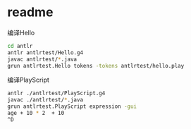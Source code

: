 # readme

编译Hello

```sh
cd antlr
antlr antlrtest/Hello.g4
javac antlrtest/*.java
grun antlrtest.Hello tokens -tokens antlrtest/hello.play
```

编译PlayScript

```sh
antlr ./antlrtest/PlayScript.g4
javac ./antlrtest/*.java
grun antlrtest.PlayScript expression -gui
age + 10 * 2  + 10
^D
```
